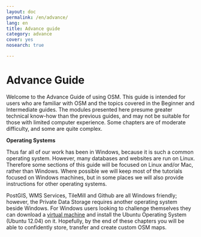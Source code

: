 ```yaml
---
layout: doc
permalink: /en/advance/
lang: en
title: Advance guide
category: advance
cover: yes
nosearch: true

---
```


Advance Guide
================

Welcome to the Advance Guide of using OSM. This guide is intended for users 
who are familiar with OSM and the topics covered in the Beginner and 
Intermediate guides. The modules presented here presume greater technical 
know-how than the previous guides, and may not be suitable for those with 
limited computer experience. Some chapters are of moderate difficulty, 
and some are quite complex.

**Operating Systems**

Thus far all of our work has been in Windows, because it is such a
common operating system. However, many databases and websites are run
on Linux. Therefore some sections of this guide will be
focused on Linux and/or Mac, rather than Windows. Where possible we
will keep most of the tutorials focused on Windows machines, but in some
places we will also provide instructions for other operating systems.

PostGIS, WMS Services, TileMill and Github are all Windows friendly;
however, the Private Data Storage requires another operating system
beside Windows. For Windows users looking to challenge themselves they
can download a [virtual machine](https://www.virtualbox.org/) and
install the Ubuntu Operating System (Ubuntu 12.04) on it. Hopefully, by
the end of these chapters you will be able to confidently store,
transfer and create custom OSM maps.
